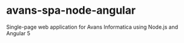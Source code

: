 # avans-spa-node-angular
Single-page web application for Avans Informatica using Node.js and Angular 5
